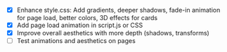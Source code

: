 - [x] Enhance style.css: Add gradients, deeper shadows, fade-in animation for page load, better colors, 3D effects for cards
- [x] Add page load animation in script.js or CSS
- [x] Improve overall aesthetics with more depth (shadows, transforms)
- [ ] Test animations and aesthetics on pages
